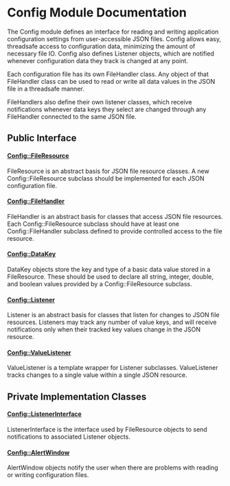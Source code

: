# Config Module Documentation

The Config module defines an interface for reading and writing application configuration settings from user-accessible JSON files. Config allows easy, threadsafe access to configuration data, minimizing the amount of necessary file IO. Config also defines Listener objects, which are notified whenever configuration data they track is changed at any point.

Each configuration file has its own FileHandler class. Any object of that FileHandler class can be used to read or write all data values in the JSON file in a threadsafe manner.

FileHandlers also define their own listener classes, which receive notifications whenever data keys they select are changed through any FileHandler connected to the same JSON file.

## Public Interface

#### [Config\::FileResource](../../Source/Files/Config/Config_FileResource.h)
FileResource is an abstract basis for JSON file resource classes. A new Config\::FileResource subclass should be implemented for each JSON configuration file.

#### [Config\::FileHandler](../../Source/Files/Config/Config_FileHandler.h)
FileHandler is an abstract basis for classes that access JSON file resources. Each Config\::FileResource subclass should have at least one Config\::FileHandler subclass defined to provide controlled access to the file resource.

#### [Config\::DataKey](../../Source/Files/Config/Config_DataKey.h)
DataKey objects store the key and type of a basic data value stored in a FileResource. These should be used to declare all string, integer, double, and boolean values provided by a Config\::FileResource subclass.

#### [Config\::Listener](../../Source/Files/Config/Config_Listener.h)
Listener is an abstract basis for classes that listen for changes to JSON file resources. Listeners may track any number of value keys, and will receive notifications only when their tracked key values change in the JSON resource.

#### [Config\::ValueListener](../../Source/Files/Config/Config_ValueListener.h)
ValueListener is a template wrapper for Listener subclasses. ValueListener tracks changes to a single value within a single JSON resource.

## Private Implementation Classes

#### [Config\::ListenerInterface](../../Source/Files/Config/Implementation/Config_ListenerInterface.h)
ListenerInterface is the interface used by FileResource objects to send notifications to associated Listener objects.

#### [Config\::AlertWindow](../../Source/Files/Config/Implementation/Config_AlertWindow.h)
AlertWindow objects notify the user when there are problems with reading or writing configuration files.
